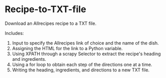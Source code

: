# Recipe-to-TXT-file
Download an Allrecipes recipe to a TXT file.

Includes:

1) Input to specify the Allrecipes link of choice and the name of the dish.
2) Assigning the HTML for the link to a Python variable.
3) Using XPATH through a scrapy Selector to extract the recipe's heading and ingredients.
4) Using a for loop to obtain each step of the directions one at a time.
5) Writing the heading, ingredients, and directions to a new TXT file.
